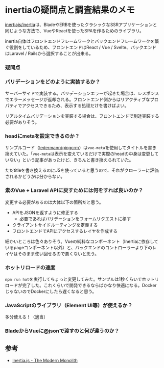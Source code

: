 # inertiaの疑問点と調査結果のメモ

[inertiajs/inertia](https://github.com/inertiajs/inertia)は、BladeやERBを使ったクラシックなSSRアプリケーションと同じような方法で、VueやReactを使ったSPAを作るためのライブラリ。


inertia自体はフロントエンドフレームワークとバックエンドフレームワークを繋ぐ役割をしているため、フロントエンドはReact / Vue / Svelte、バックエンドはLaravel / Railsから選択することが出来る。

### 疑問点

### バリデーションをどのように実装するか？

サーバーサイドで実装する。バリデーションエラーが起きた場合は、レスポンスでエラーメッセージが返却される。フロントエンド側からはリアクティブなプロパティでアクセスできるため、表示する処理だけを書けばよい。

リアルタイムバリデーションを実装する場合は、フロントエンドで別途実装する必要がありそう。

### headにmetaを設定できるのか？

サンプルコード（[ledermann/pingcrm](https://github.com/ledermann/pingcrm/)）は`vue-meta`を使用してタイトルを書き換えていた。「`vue-meta`は表示を変えているだけで実際のheadの中身は変更していない」という記事があったけど、きちんと書き換えられていた。

ただtitleを書き換えるのにJSを使っていると思うので、それがクローラーに評価されるかどうかは分からない。

### 素のVue +  Laravel APIに戻すためには何をすれば良いのか？

変更する必要があるのは大体以下の箇所だと思う。

- APIをJSONを返すように修正する
  - 必要であればバリデーションをフォームリクエストに移す
- クライアントサイドルーティングを定義する
- フロントエンドでAPIにアクセスするレイヤを作成する

細かいところは色々ありそう。Vueの純粋なコンポーネント（Inertiaに依存しているpageコンポーネント以外）と、バックエンドのコントローラーより下のレイヤはそのまま使い回せるので悪くないと思う。

### ホットリロードの速度

`npm run hot`を実行してちょっと変更してみた。サンプルは1秒くらいでホットリロードが完了した。これくらいで開発できるならばかなり快適になる。DockerじゃないのでDockerにしたら遅くなると思う。

### JavaScriptのライブラリ（Element UI等）が使えるか？

多分使える！（適当）

### BladeからVueに@jsonで渡すのと何が違うのか？

## 参考

- [Inertia.js - The Modern Monolith](https://inertiajs.com/)
